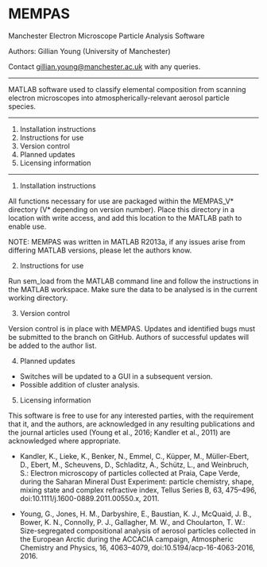 # MEMPAS
Manchester Electron Microscope Particle Analysis Software

Authors: Gillian Young (University of Manchester)

Contact gillian.young@manchester.ac.uk with any queries.

-----------------------------------------------------------------------------

MATLAB software used to classify elemental composition from scanning electron
microscopes into atmospherically-relevant aerosol particle species.

-----------------------------------------------------------------------------

1. Installation instructions
2. Instructions for use
3. Version control
4. Planned updates
5. Licensing information

-----------------------------------------------------------------------------

1. Installation instructions

All functions necessary for use are packaged within the MEMPAS_V* directory 
(V* depending on version number). Place this directory in a location with 
write access, and add this location to the MATLAB path to enable use. 

NOTE: MEMPAS was written in MATLAB R2013a, if any issues arise from differing 
MATLAB versions, please let the authors know.

2. Instructions for use

Run sem_load from the MATLAB command line and follow the instructions in the 
MATLAB workspace. Make sure the data to be analysed is in the current working 
directory.

3. Version control

Version control is in place with MEMPAS. Updates and identified bugs must be 
submitted to the branch on GitHub. Authors of successful updates will be added
to the author list.

4. Planned updates

- Switches will be updated to a GUI in a subsequent version. 
- Possible addition of cluster analysis.

5. Licensing information

This software is free to use for any interested parties, with the requirement 
that it, and the authors, are acknowledged in any resulting publications and 
the journal articles used (Young et al., 2016; Kandler et al., 2011) are 
acknowledged where appropriate.

- Kandler, K., Lieke, K., Benker, N., Emmel, C., Küpper, M., Müller-Ebert, 
D., Ebert, M., Scheuvens, D., Schladitz, A., Schütz, L., and Weinbruch, S.:
Electron microscopy of particles collected at Praia, Cape Verde, during the 
Saharan Mineral Dust Experiment: particle chemistry, shape, mixing 	state and 
complex refractive index, Tellus Series B, 63, 475–496, 	
doi:10.1111/j.1600-0889.2011.00550.x, 2011.

- Young, G., Jones, H. M., Darbyshire, E., Baustian, K. J., McQuaid, J. B., 
Bower, K. N., Connolly, P. J., Gallagher, M. W., and Choularton, T. W.: 
Size-segregated compositional analysis of aerosol particles collected in the 
European Arctic during the ACCACIA campaign, Atmospheric Chemistry and Physics, 
16, 4063–4079, doi:10.5194/acp-16-4063-2016, 2016.
